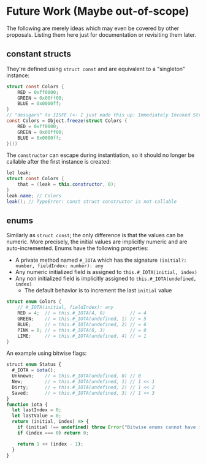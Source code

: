 # Future Work (Maybe out-of-scope)

The following are merely ideas which may even be covered by other proposals. Listing them here just for documentation or revisiting them later.

## constant structs

They're defined using `struct const` and are equivalent to a "singleton" instance:

```csharp
struct const Colors {
	RED = 0xff0000;
	GREEN = 0x00ff00;
	BLUE = 0x0000ff;
}
// "desugars" to IISFE (<- I just made this up: Immediately Invoked Struct Frozen Expression):
const Colors = Object.freeze(struct Colors {
	RED = 0xff0000;
	GREEN = 0x00ff00;
	BLUE = 0x0000ff;
}())
```

The `constructor` can escape during instantiation, so it should no longer be callable after the first instance is created:

```csharp
let leak;
struct const Colors {
	that = (leak = this.constructor, 0);
}
leak.name; // Colors
leak(); // TypeError: const struct constructor is not callable
```

## enums

Similarly as `struct const`; the only difference is that the values can be numeric. More precisely, the initial values are implicitly numeric and are auto-incremented. Enums have the following properties:

- A private method named `#_IOTA` which has the signature `(initial?: number, fieldIndex: number): any`
- Any numeric initialized field is assigned to `this.#_IOTA(initial, index)`
- Any non initialized field is implicitly assigned to `this.#_IOTA(undefined, index)`
  - The default behavior is to increment the last `initial` value

```csharp
struct enum Colors {
	// #_IOTA(initial, fieldIndex): any
	RED = 4;  // = this.#_IOTA(4, 0)         // = 4
	GREEN;    // = this.#_IOTA(undefined, 1) // = 5
	BLUE;     // = this.#_IOTA(undefined, 2) // = 6
	PINK = 0; // = this.#_IOTA(0, 3)         // = 0
	LIME;     // = this.#_IOTA(undefined, 4) // = 1
}
```

An example using bitwise flags:

```ts
struct enum Status {
  #_IOTA = iota();
  Unknown;    // = this.#_IOTA(undefined, 0) // 0
  New;        // = this.#_IOTA(undefined, 1) // 1 << 1
  Dirty;      // = this.#_IOTA(undefined, 2) // 1 << 2
  Saved;      // = this.#_IOTA(undefined, 3) // 1 << 3
}
function iota {
  let lastIndex = 0;
  let lastValue = 0;
  return (initial, index) => {
    if (initial !== undefined) throw Error("Bitwise enums cannot have initializer");
    if (index === 0) return 0;

    return 1 << (index - 1);
  }
}
```
